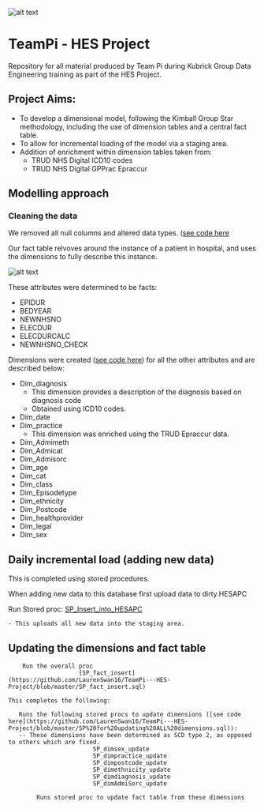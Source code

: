 ![alt text](https://github.com/LaurenSwan16/TeamPi---HES-Project/blob/master/teampi.png "Logo") 

# TeamPi - HES Project

Repository for all material produced by Team Pi during Kubrick Group Data Engineering training as part of the HES Project. 

## Project Aims: 
- To develop a dimensional model, following the Kimball Group Star methodology, including the use of dimension tables and a central fact    table.
- To allow for incremental loading of the model via a staging area. 
- Addition of enrichment within dimension tables taken from: 
   + TRUD NHS Digital ICD10 codes 
   + TRUD NHS Digital GPPrac Epraccur

## Modelling approach 

### Cleaning the data 

We removed all null columns and altered data types. 
([see code here](https://github.com/LaurenSwan16/TeamPi---HES-Project/blob/master/Cleaning%20null%20columns%20and%20altering%20column%20types.txt)

Our fact table relvoves around the instance of a patient in hospital, and uses the dimensions to fully describe this instance. 

![alt text](https://github.com/LaurenSwan16/TeamPi---HES-Project/blob/master/FullERD.png "ERD") 

These attributes were determined to be facts:
- EPIDUR
- BEDYEAR
- NEWNHSNO
- ELECDUR
- ELECDURCALC
- NEWNHSNO_CHECK

Dimensions were created ([see code here](https://github.com/LaurenSwan16/TeamPi---HES-Project/blob/master/Dimension%20creation%20code%20-%20Hospital%20project%20-%20Team%20Pi.sql)) for all the other attributes and are described below:

- Dim_diagnosis 
  + This dimension provides a description of the diagnosis based on diagnosis code
  + Obtained using ICD10 codes.
- Dim_date
- Dim_practice
  + This dimension was enriched using the TRUD Epraccur data.
- Dim_Admimeth 
- Dim_Admicat 
- Dim_Admisorc
- Dim_age
- Dim_cat
- Dim_class
- Dim_Episodetype
- Dim_ethnicity
- Dim_Postcode
- Dim_healthprovider
- Dim_legal 
- Dim_sex

## Daily incremental load (adding new data) 

This is completed using stored procedures. 

When adding new data to this database first upload data to dirty.HESAPC

Run Stored proc:
					[SP_Insert_into_HESAPC](https://github.com/LaurenSwan16/TeamPi---HES-Project/blob/master/SP%20for%20incremental%20loading%20of%20staged%20data.sql) 

	- This uploads all new data into the staging area. 

## Updating the dimensions and fact table 
		Run the overall proc
						[SP_fact_insert](https://github.com/LaurenSwan16/TeamPi---HES-Project/blob/master/SP_fact_insert.sql)

	This completes the following: 

       Runs the following stored procs to update dimensions ([see code here](https://github.com/LaurenSwan16/TeamPi---HES-Project/blob/master/SP%20for%20updating%20ALL%20dimensions.sql)):  
       -- These dimensions have been determined as SCD type 2, as opposed to others which are fixed.
							SP_dimsex_update
							SP_dimpractice_update
							SP_dimpostcode_update
							SP_dimethnicity_update
							SP_dimdiagnosis_update
							SP_dimAdmiSorc_update

			Runs stored proc to update fact table from these dimensions
